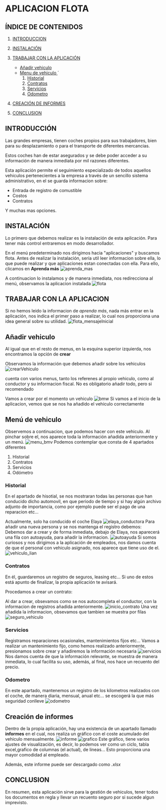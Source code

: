 # APLICACION FLOTA


## **ÍNDICE DE CONTENIDOS**
1. [INTRODUCCION](#introducción)
2. [INSTALACIÓN](#instalación)
3. [TRABAJAR CON LA APLICACIÓN](#trabajar-con-la-aplicación)
   
   - [Añadir vehiculo ](#añadir-vehiculo)
   - [Menu de vehiculo ](#menú-de-vehiculo)´
      1. [Historial](#historial)
      2. [Contratos](#contratos)
      3. [Servicios](#servicios)
      4. [Odometro](#odometro)
  
4. [CREACIÓN DE INFORMES](#creación-de-informes)
5. [CONCLUSION](#conclusión)


## **INTRODUCCIÓN**

Las grandes empresas, tienen coches propios para sus trabajadores, bien para su desplazamiento o para el transporte de diferentes mercancias. 

Estos coches han de estar asegurados y se debe poder acceder a su información de manera inmediata por mil razones diferentes.

Esta aplicación permite el seguimiento especializado de todos aquellos vehiculos pertenecientes a la empresa a través de un sencillo sistema administrativo, en el se guarda informacion sobre:

 - Entrada de registro de comustible
 - Costos
 - Contratos
 
 Y muchas mas opciones.

## **INSTALACIÓN**
Lo primero que debemos realizar es la instalación de esta aplicación. Para tener más control entraremos en modo desarrollador.

En el menú predeterminado nos dirigimos hacia "aplicaciones" y buscamos flota. Antes de realizar la instalación, sería util leer informacion sobre ella, lo que puede realizar y que aplicaciones estan conectadas con ella. 
Para ello, clicamos en **Aprenda más**
![aprenda_mas]

 A continuacion lo instalamos y de manera inmediata, nos redirecciona al menú, observamos la aplicacion instalada 
![flota]

## **TRABAJAR CON LA APLICACION**
Si no hemos leido la informacion de *aprenda más*, nada más entrar en la aplicación, nos indica el primer paso a realizar, lo cual nos proporciona una idea general sobre su utilidad.
![flota_mensajeInicial]

## Añadir vehiculo
Al igual que en el resto de menus, en la esquina superior izquierda, nos encontramos la opción de **crear**

Observamos la información que debemos añadir sobre los vehiculos
![crearVehiculo]

cuenta con varios menus, tanto los referenes al propio vehiculo, como al conductor y su informacion fiscal. No es obligatorio añadir todo, pero si recomendado

Vamos a crear por el momento un vehiculo 
![bmw]
 Si vamos a el inicio de la aplicacion, vemos que se nos ha añadido el vehiculo correctamente

## Menú de vehiculo
Observemos a continuacion, que podemos hacer con este vehiculo. Al pinchar sobre el, nos aparece toda la información añadida anteriormente y un menú.
![menu_bmv]
Podemos contemplar que consta de 4 apartados diferentes
1. Historial
2. Contratos
3. Servicios
4. Odómetro

### **Historial**
En el apartado de hisotial, se nos mostraran todas las personas que han conducido dicho automovil, en que periodo de tiempo y si hay algún archivo adjunto de importancia, como por ejemplo puede ser el pago de una reparacion etc...

Actualmente, solo ha conducido el coche Elaya
![elaya_conductora]
Para añadir una nueva persona y se nos mantenga el registro debemos:
Debemos dar a crear y de forma inmediata, debajo de Elaya, nos aparecerá una fila con autoayuda, para añadir la informacion.
![autoayuda]
Si somos curiosos y nos dirigimos a la aplicación de empleados, nos damos cuenta de que el personal con vehiculo asignado, nos aparece que tiene uso de el.
![vehiculo_lian]

### **Contratos**
En él, guardaremos un registro de seguros, leasing etc... Si uno de estos está apunto de finalizar, la propia aplicación te avisará.

Procedamos a crear un contrato:

Al dar a crear, obsevamos como se nos autocompleta el conductor, con la informacion de registros añadida anteriormente.
![inicio_contrato]
Una vez añadida la informacion, obsevamos que tambien se muestra por filas
![seguro_vehiculo]

### **Servicios**
Registramos reparaciones ocasionales, mantenimientos fijos etc...
Vamos a realizar un mantenimiento fijo, como hemos realizado anteriormente, presionamos sobre crear y añadiremos la información necesaria
![servicios]
Nos damos cuenta de que la información relevante, se muestra de manera inmediata, lo cual facilita su uso, además, al final, nos hace un recuento del precio. 


### **Odometro**
En este apartado, mantenemos un registro de los kilometros realizados con el coche, de manera diaria, mensual, anual etc... se escogerá la que más seguridad conlleve
![odometro]

## **Creación de informes**
Dentro de la propia aplicación, hay una existencia de un apartado llamado **informes** en el cual, nos realiza un gráfico con el coste acumulado del vehiculo mensualmente.
![informe]
![grafico]
Este gráfico, tiene varios ajustes de visualización, es decir, lo podemos ver como un ciclo, tabla excel,grafico de columnas (el actual), de lineas... Esto proporciona una mayor comodidad al empleado. 

Además, este informe puede ser descargado como *.xlsx*


## **CONCLUSION**
En resumen, esta aplicación sirve para la gestión de vehiculos, tener todos los documentos en regla y llevar un recuento seguro por si sucede algun imprevisto.


[flota]: imagenes_aplicacion/flota.jpg "Opcion flora"
[flota_mensajeInicial]: imagenes_aplicacion/flota_mensajeInicial.jpg "Mensaje inicial: Agregar vehiculo"
[aprenda_mas]: imagenes_aplicacion/aprendaMas_Flota.jpg
[crearVehiculo]: imagenes_aplicacion/crearVehiculo.jpg
[bmw]: imagenes_aplicacion/vehiculoBMW.jpg
[menu_bmv]: imagenes_aplicacion/menu_bmv.jpg
[elaya_conductora]: imagenes_aplicacion/elaya_conductora.jpg
[autoayuda]: imagenes_aplicacion/autoayuda_nuevo.jpg
[vehiculo_lian]:imagenes_aplicacion/vehiculo_lian.jpg
[inicio_contrato]:imagenes_aplicacion/inicio_contrato.jpg
[seguro_vehiculo]:imagenes_aplicacion/Seguro%20vehiculo.jpg
[servicios]:imagenes_aplicacion/servicios.jpg
[informe]:imagenes_aplicacion/informe.jpg
[grafico]:imagenes_aplicacion/grafico.jpg
[odometro]:imagenes_aplicacion/odometro.jpg
